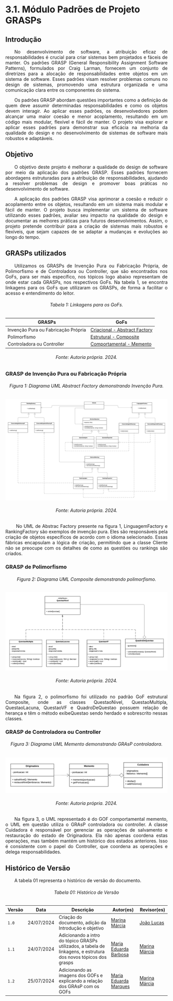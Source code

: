 # **3.1. Módulo Padrões de Projeto GRASPs**

## **Introdução**

<p align="justify">
&emsp;&emsp;No desenvolvimento de software, a atribuição eficaz de responsabilidades é crucial para criar sistemas bem projetados e fáceis de manter. Os padrões GRASP (General Responsibility Assignment Software Patterns), formulados por Craig Larman, fornecem um conjunto de diretrizes para a alocação de responsabilidades entre objetos em um sistema de software. Esses padrões visam resolver problemas comuns no design de sistemas, promovendo uma estrutura organizada e uma comunicação clara entre os componentes do sistema.
</p>
<p align="justify"> 
&emsp;&emsp;Os padrões GRASP abordam questões importantes como a definição de quem deve assumir determinadas responsabilidades e como os objetos devem interagir. Ao aplicar esses padrões, os desenvolvedores podem alcançar uma maior coesão e menor acoplamento, resultando em um código mais modular, flexível e fácil de manter. O projeto visa explorar e aplicar esses padrões para demonstrar sua eficácia na melhoria da qualidade do design e no desenvolvimento de sistemas de software mais robustos e adaptáveis.
</p>

## **Objetivo**

<p align="justify">
&emsp;&emsp;O objetivo deste projeto é melhorar a qualidade do design de software por meio da aplicação dos padrões GRASP. Esses padrões fornecem abordagens estruturadas para a atribuição de responsabilidades, ajudando a resolver problemas de design e promover boas práticas no desenvolvimento de software.
</p>
<p align="justify">
&emsp;&emsp;A aplicação dos padrões GRASP visa aprimorar a coesão e reduzir o acoplamento entre os objetos, resultando em um sistema mais modular e fácil de manter. O projeto busca implementar um sistema de software utilizando esses padrões, avaliar seu impacto na qualidade do design e documentar as melhores práticas para futuros desenvolvimentos. Assim, o projeto pretende contribuir para a criação de sistemas mais robustos e flexíveis, que sejam capazes de se adaptar a mudanças e evoluções ao longo do tempo.
</p>

## **GRASPs utilizados**

<p align="justify">
&emsp;&emsp;Utilizamos os GRASPs de Invenção Pura ou Fabricação Própria, de Polimorfismo e de Controladora ou Controller, que são encontrados nos GoFs, para ser mais específico, nos tópicos logo abaixo representam de onde estar cada GRASPs, nos respectivos GoFs. Na tabela 1, se encontra linkagens para os GoFs que utilizaram os GRASPs, de forma a facilitar o acesso e entendimento do leitor. 
</p>

<h6 align="center">Tabela 1: Linkagens para os GoFs.</h6>
<div align="center">

| GRASPs | GoFs  |
| ------ | ----- |
| Invenção Pura ou Fabricação Própria | [Criacional - Abstract Factory](https://unbarqdsw2024-1.github.io/2024.1_G6_My_LanguageLearning/#/PadroesDeProjeto/criacionalAbstractFactory) |
| Polimorfismo | [Estrutural - Composite](https://unbarqdsw2024-1.github.io/2024.1_G6_My_LanguageLearning/#/PadroesDeProjeto/estruturalComposite) |
| Controladora ou Controller | [Comportamental - Memento](https://unbarqdsw2024-1.github.io/2024.1_G6_My_LanguageLearning/#/PadroesDeProjeto/comportamentalMemento) |

</div>
<h6 align="center">Fonte: Autoria própria. 2024.</h6>

### **GRASP de Invenção Pura ou Fabricação Própria**

<h6 align="center">Figura 1: Diagrama UML Abstract Factory demonstrando Invenção Pura.</h6>
<div align="center">

![abstractFactoryCri](./img/diag-criacional-abscractFactory.png)

</div>
<h6 align="center">Fonte: Autoria própria. 2024.</h6>


<p align="justify">
&emsp;&emsp; No UML de Abstrac Factory presente na figura 1, LinguagemFactory e RankingFactory são exemplos de invenção pura. Eles são responsáveis pela criação de objetos específicos de acordo com o idioma selecionado. Essas fábricas encapsulam a lógica de criação, permitindo que a classe Cliente não se preocupe com os detalhes de como as questões ou rankings são criados. 
</p>


### **GRASP de Polimorfismo**

<h6 align="center">Figura 2: Diagrama UML Composite demonstrando polimorfismo.</h6>
<div align="center">

![compositeGrasp](./img/diag-estrutural-composite.png)

</div>
<h6 align="center">Fonte: Autoria própria. 2024.</h6>

<p align="justify">
&emsp;&emsp;Na figura 2, o polimorfismo foi utilizado no padrão GoF estrutural Composite, onde as classes QuestaoNivel, QuestaoMultipla, QuestaoLacuna, QuestaoVF e QuadroDeQuestao possuem relação de herança e têm o método exibeQuestao sendo herdado e sobrescrito nessas classes.
</p>


### **GRASP de Controladora ou Controller**

<h6 align="center">Figura 3: Diagrama UML Memento demonstrando GRAsP controladora.</h6>
<div align="center">

![memento](./img/diag-comportamental-memento.png)

</div>
<h6 align="center">Fonte: Autoria própria. 2024.</h6>

<p align="justify">
&emsp;&emsp;Na figura 3, o UML representado é do GOF comportamental memento, o UML em questão utiliza o GRAsP controladora ou controller. A classe Cuidadora é responsável por gerenciar as operações de salvamento e restauração do estado de Originadora. Ela não apenas coordena estas operações, mas também mantém um histórico dos estados anteriores. Isso é consistente com o papel do Controller, que coordena as operações e delega responsabilidades.
</p>


## **Histórico de Versão**

<p align="justify">
&emsp;&emsp;A tabela 01 representa o histórico de versão do documento.
</p>

<h6 align="center">Tabela 01: Histórico de Versão</h6>
<div align="center">

| Versão | Data       | Descrição            | Autor(es)                                           | Revisor(es) |
| ------ | ---------- | -------------------- | --------------------------------------------------- | ----------- |
| `1.0`  | 24/07/2024 | Criação do documento, adição da Introdução e objetivo | [Marina Márcia](https://github.com/The-Boss-Nina) | [João Lucas](https://github.com/Jlmsousa)    |
| `1.1`  | 24/07/2024 | Adicionando a intro do tópico GRASPs utilizados, a tabela de linkagens, e estrutura dos novos tópicos dos grasps | [Maria Eduarda Barbosa](https://github.com/Madu01) | [Marina Márcia](https://github.com/The-Boss-Nina)    |
| `1.2`  | 25/07/2024| Adicionando as imagens dos GOFs e explicando a relação dos GRAsP com os GOFs | [Maria Eduarda Marques](https://github.com/EduardaSMarques)   | [Marina Márcia](https://github.com/The-Boss-Nina)   |


